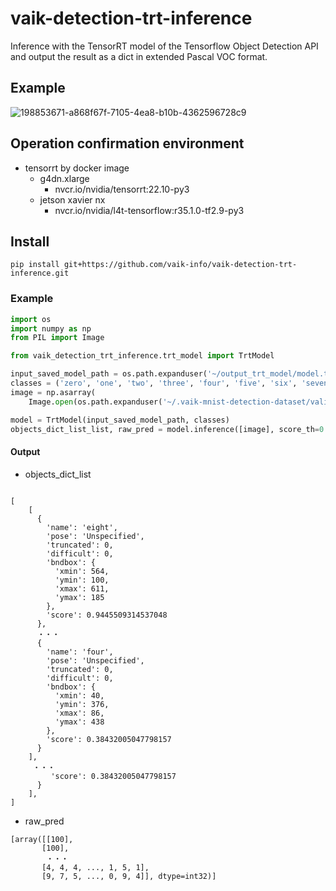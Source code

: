 # vaik-detection-trt-inference

Inference with the TensorRT model of the Tensorflow Object Detection API and output the result as a dict in extended
Pascal VOC format.

## Example

![198853671-a868f67f-7105-4ea8-b10b-4362596728c9](https://user-images.githubusercontent.com/116471878/199366179-ebea5174-aea7-4089-91fa-85c5fe85c0e7.png)

## Operation confirmation environment

- tensorrt by docker image
    - g4dn.xlarge
        - nvcr.io/nvidia/tensorrt:22.10-py3
    - jetson xavier nx
        - nvcr.io/nvidia/l4t-tensorflow:r35.1.0-tf2.9-py3

## Install

``` shell
pip install git+https://github.com/vaik-info/vaik-detection-trt-inference.git
```

### Example

```python
import os
import numpy as np
from PIL import Image

from vaik_detection_trt_inference.trt_model import TrtModel

input_saved_model_path = os.path.expanduser('~/output_trt_model/model.trt')
classes = ('zero', 'one', 'two', 'three', 'four', 'five', 'six', 'seven', 'eight', 'nine')
image = np.asarray(
    Image.open(os.path.expanduser('~/.vaik-mnist-detection-dataset/valid/valid_000000000.jpg')).convert('RGB'))

model = TrtModel(input_saved_model_path, classes)
objects_dict_list_list, raw_pred = model.inference([image], score_th=0.2, nms_th=0.5)
```

#### Output

- objects_dict_list

```text

[
    [
      {
        'name': 'eight',
        'pose': 'Unspecified',
        'truncated': 0,
        'difficult': 0,
        'bndbox': {
          'xmin': 564,
          'ymin': 100,
          'xmax': 611,
          'ymax': 185
        },
        'score': 0.9445509314537048
      },
      ・・・
      {
        'name': 'four',
        'pose': 'Unspecified',
        'truncated': 0,
        'difficult': 0,
        'bndbox': {
          'xmin': 40,
          'ymin': 376,
          'xmax': 86,
          'ymax': 438
        },
        'score': 0.38432005047798157
      }
    ],
     ・・・
         'score': 0.38432005047798157
      }
    ],
]
```

- raw_pred

```
[array([[100],
       [100],
        ・・・
       [4, 4, 4, ..., 1, 5, 1],
       [9, 7, 5, ..., 0, 9, 4]], dtype=int32)]

```